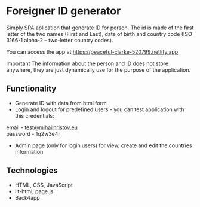 # Foreigner ID generator

Simply SPA aplication that generate ID for person. The id is made of the first letter of the two names (First and Last), date of birth and country code (ISO 3166-1 alpha-2 – two-letter country codes).

You can access the app at https://peaceful-clarke-520799.netlify.app

Important
The information about the person and ID does not store anywhere, they are just dynamically use for the purpose of the application.

## Functionality

* Generate ID with data from html form
* Login and logout for predefined users - you can test application with this credentials:

email - test@mihailhristov.eu<br/>
password - 1q2w3e4r

* Admin page (only for login users) for view, create and edit the countries information

## Technologies

* HTML, CSS, JavaScript
* lit-html, page.js
* Back4app